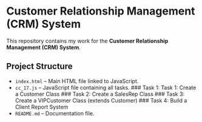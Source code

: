  # Customer Relationship Management (CRM) System

This repository contains my work for the **Customer Relationship Management (CRM) System**.

## Project Structure
- `index.html` – Main HTML file linked to JavaScript.
- `cc_17.js` – JavaScript file containing all tasks.
        ###  Task 1: Task 1: Create a Customer Class
        ###  Task 2: Create a SalesRep Class
        ###  Task 3: Create a VIPCustomer Class (extends Customer)
        ###  Task 4: Build a Client Report System
- `README.md` – Documentation file.
